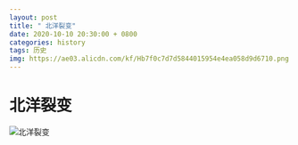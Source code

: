 ```yaml
---
layout: post
title: " 北洋裂变"
date: 2020-10-10 20:30:00 + 0800
categories: history
tags: 历史
img: https://ae03.alicdn.com/kf/Hb7f0c7d7d5844015954e4ea058d9d6710.png
---
```



# 北洋裂变

![北洋裂变](https://tva1.sinaimg.cn/large/007S8ZIlly1gjkb3h4axdj30hs73mu0x.jpg)